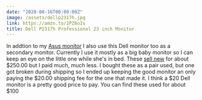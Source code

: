 ```yaml
---
date: "2020-08-16T00:00:00Z"
image: /assets/dellp2317h.jpg
link: https://amzn.to/2PZ6oIs
title: Dell P2317h Professional 23 inch Monitor
---
```


In addtion to my [Asus monitor](https://stuffwriter.com/asus-23-inch-monitor/) I also use this Dell monitor too as a secondary monitor. Currently I use it mostly as a big baby monitor so I can keep an eye on the little one while she's in bed. These [sell new](https://amzn.to/2PZ6oIs) for about $250.00 but I paid much, much less. I bought these as a pair used, but one got broken during shipping so I ended up keeping the good monitor an only paying the $20.00 shipping fee for the one that made it. I think a $20 Dell monitor is a pretty good price to pay. You can find these used for about $100